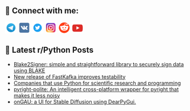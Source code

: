 ## 🔎 Connect with me:
[<img src="https://github.com/bullbesh/bullbesh/blob/main/images/Telegram.png" width="32" height="32" />](https://t.me/bullbesh)
[<img src="https://github.com/bullbesh/bullbesh/blob/main/images/VK.png" width="32" height="32" />](https://vk.com/bullbesh)
[<img src="https://github.com/bullbesh/bullbesh/blob/main/images/Twitter.png" width="32" height="32" />](https://twitter.com/bullbesh1)
[<img src="https://github.com/bullbesh/bullbesh/blob/main/images/Instagram.png" width="32" height="32" />](https://www.instagram.com/bullbesh)
[<img src="https://github.com/bullbesh/bullbesh/blob/main/images/Reddit.png" width="32" height="32" />](https://www.reddit.com/user/bullbesh)
[<img src="https://github.com/bullbesh/bullbesh/blob/main/images/YouTube.png" width="32" height="32" />](https://www.youtube.com/channel/UCtfjRs6uzgq5mfm8S06WTcg)

## 📕 Latest r/Python Posts
<!-- BLOG-POST-LIST:START -->
- [Blake2Signer: simple and straightforward library to securely sign data using BLAKE](https://www.reddit.com/r/Python/comments/12itcst/blake2signer_simple_and_straightforward_library/)
- [New release of FastKafka improves testability](https://www.reddit.com/r/Python/comments/12isl07/new_release_of_fastkafka_improves_testability/)
- [Companies that use Python for scientific research and programming](https://www.reddit.com/r/Python/comments/12iozyw/companies_that_use_python_for_scientific_research/)
- [pyright-polite: An intelligent cross-platform wrapper for pyright that makes it less noisy](https://www.reddit.com/r/Python/comments/12iolqk/pyrightpolite_an_intelligent_crossplatform/)
- [onGAU: a UI for Stable Diffusion using DearPyGui.](https://www.reddit.com/r/Python/comments/12inhoe/ongau_a_ui_for_stable_diffusion_using_dearpygui/)
<!-- BLOG-POST-LIST:END -->
